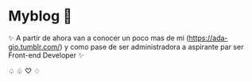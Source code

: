 # Myblog 🌙

 ✨ A partir de ahora van a conocer un poco mas de mi (https://ada-gio.tumblr.com/) y como pase de ser administradora a aspirante par ser Front-end Developer ✨ 

♤ ♧ ♡ ♢